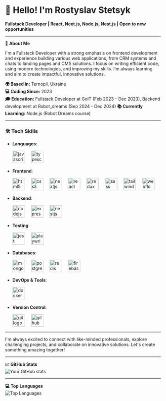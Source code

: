 # 👋 Hello! I'm Rostyslav Stetsyk

**Fullstack Developer | React, Next.js, Node.js, Nest.js | Open to new opportunities**

---

🚀 **About Me**

I'm a Fullstack Developer with a strong emphasis on frontend development and experience building various web applications, from CRM systems and chats to landing pages and CMS solutions. I focus on writing efficient code, using modern technologies, and improving my skills. I’m always learning and aim to create impactful, innovative solutions.

**🌍 Based in:** Ternopil, Ukraine  
**💻 Coding Since:** 2023  
**🎓 Education:** Fullstack Developer at GoIT (Feb 2023 – Dec 2023), Backend development at Robot_dreams (Sep 2024 - Dec 2024)
**📚 Currently Learning:** Node.js (Robot Dreams course)  

---

### 🛠️ Tech Skills
- **Languages**:
  <div>
  <img src="https://cdn.jsdelivr.net/gh/devicons/devicon/icons/javascript/javascript-original.svg" height="40" alt="javascript logo"  />
  <img width="12" />
  <img src="https://cdn.jsdelivr.net/gh/devicons/devicon/icons/typescript/typescript-original.svg" height="40" alt="typescript logo"  />
  <img width="12" />
  </div>
- **Frontend**:
  <div>
  <img src="https://cdn.jsdelivr.net/gh/devicons/devicon/icons/html5/html5-original.svg" height="40" alt="html5 logo"  />
  <img width="12" />
  <img src="https://cdn.jsdelivr.net/gh/devicons/devicon/icons/css3/css3-original.svg" height="40" alt="css3 logo"  />
  <img width="12" />
  <img src="https://cdn.jsdelivr.net/gh/devicons/devicon/icons/nextjs/nextjs-original.svg" height="40" alt="nextjs logo"  />
  <img width="12" />
  <img src="https://cdn.jsdelivr.net/gh/devicons/devicon/icons/react/react-original.svg" height="40" alt="react logo"  />
  <img width="12" />
  <img src="https://cdn.jsdelivr.net/gh/devicons/devicon/icons/redux/redux-original.svg" height="40" alt="redux logo"  />
  <img width="12" />
  <img src="https://cdn.jsdelivr.net/gh/devicons/devicon/icons/sass/sass-original.svg" height="40" alt="sass logo"  />
  <img width="12" />
  <img src="https://cdn.simpleicons.org/tailwindcss/06B6D4" height="40" alt="tailwindcss logo"  />
  <img width="12" />
  <img src="https://cdn.simpleicons.org/webflow/4353FF" height="40" alt="webflow logo"  />
  <img width="12" />
  </div>
- **Backend**:
  <div>
  <img src="https://cdn.simpleicons.org/nodedotjs/339933" height="40" alt="nodejs logo"  />
  <img width="12" />
  <img src="https://cdn.jsdelivr.net/gh/devicons/devicon/icons/express/express-original.svg" height="40" alt="express logo"  />
  <img width="12" />
  <img src="https://cdn.simpleicons.org/nestjs/E0234E" height="40" alt="nestjs logo"  />
  </div>
- **Testing**:
  <div>
  <img src="https://cdn.jsdelivr.net/gh/devicons/devicon/icons/jest/jest-plain.svg" height="40" alt="jest logo"  />
  <img width="12" />
  <img src="https://playwright.dev/img/playwright-logo.svg" height="40" alt="playwright logo"  />
  <img width="12" />
  </div>
  
- **Databases**:
  <div>
  <img src="https://cdn.jsdelivr.net/gh/devicons/devicon/icons/mongodb/mongodb-original.svg" height="40" alt="mongodb logo"  />
  <img width="12" />
  <img src="https://cdn.jsdelivr.net/gh/devicons/devicon/icons/postgresql/postgresql-original.svg" height="40" alt="postgresql logo"  />
  <img width="12" />
  <img src="https://cdn.jsdelivr.net/gh/devicons/devicon/icons/redis/redis-original.svg" height="40" alt="redis logo"  />
  <img width="12" />
  <img src="https://cdn.jsdelivr.net/gh/devicons/devicon/icons/firebase/firebase-plain.svg" height="40" alt="firebase logo"  />
  <img width="12" />
  </div>
- **DevOps & Tools**:
  <div>
  <img src="https://cdn.jsdelivr.net/gh/devicons/devicon/icons/docker/docker-original.svg" height="40" alt="docker logo"  />
  <img width="12" />
  </div>
- **Version Control**:
  <div>
  <img src="https://cdn.jsdelivr.net/gh/devicons/devicon/icons/git/git-original.svg" height="40" alt="git logo"  />
  <img width="12" />
  <img src="https://cdn.jsdelivr.net/gh/devicons/devicon/icons/github/github-original.svg" height="40" alt="github logo"  />
  <img width="12" />
  </div>
  
---

I'm always excited to connect with like-minded professionals, explore challenging projects, and collaborate on innovative solutions. Let's create something amazing together!

---

**📈 GitHub Stats**  
![Your GitHub stats](https://github-readme-stats.vercel.app/api?username=Rostyslav-Stetsyk&show_icons=true&theme=radical)

---

**💻 Top Languages**  
![Top Languages](https://github-readme-stats.vercel.app/api/top-langs/?username=Rostyslav-Stetsyk&layout=compact&theme=radical)
